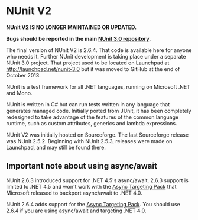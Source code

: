 NUnit V2
========

**NUnit V2 IS NO LONGER MAINTAINED OR UPDATED.**

**Bugs should be reported in the main [NUnit 3.0 repository](https://github.com/nunit/nunit).**

The final version of NUnit V2 is 2.6.4. That code is available here for anyone who needs it. Further NUnit
development is taking place under a separate NUnit 3.0 project. That project used to be located on
Launchpad at http://launchpad.net/nunit-3.0 but it was moved to GitHub at the end of October 2013.

NUnit is a test framework for all .NET languages, running on Microsoft .NET and Mono.

NUnit is written in C# but can run tests written in any language that generates managed code. Initially ported 
from JUnit, it has been completely redesigned to take advantage of the features of the common language runtime, 
such as custom attributes, generics and lambda expressions.

NUnit V2 was initially hosted on Sourceforge. The last Sourceforge release was NUnit 2.5.2. Beginning with NUnit 2.5.3, 
releases were made on Launchpad, and may still be found there.

Important note about using async/await
----
NUnit 2.6.3 introduced support for .NET 4.5's async/await. 2.6.3 support is limited to .NET 4.5 and won't work with the [Async Targeting Pack] that Microsoft released to backport async/await to .NET 4.0.

NUnit 2.6.4 adds support for the [Async Targeting Pack]. You should use 2.6.4 if you are using async/await and targeting .NET 4.0.

[Async Targeting Pack]:http://blogs.msdn.com/b/bclteam/p/asynctargetingpackkb.aspx